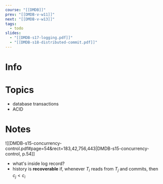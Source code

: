 ```yaml
---
course: "[[DMDB]]"
prev: "[[DMDB-v-w11]]"
next: "[[DMDB-v-w13]]"
tags:
  - todo
slides:
  - "[[DMDB-s17-logging.pdf]]"
  - "[[DMDB-s18-distributed-commit.pdf]]"
---
```



# Info


# Topics
- database transactions
- ACID


# Notes
![[DMDB-s15-concurrency-control.pdf#page=54&rect=183,42,756,443|DMDB-s15-concurrency-control, p.54]]
- what's inside log record?
- history is **recoverable** if, whenever $T_{i}$ reads from $T_{j}$ and commits, then $c_j < c_{i}$

